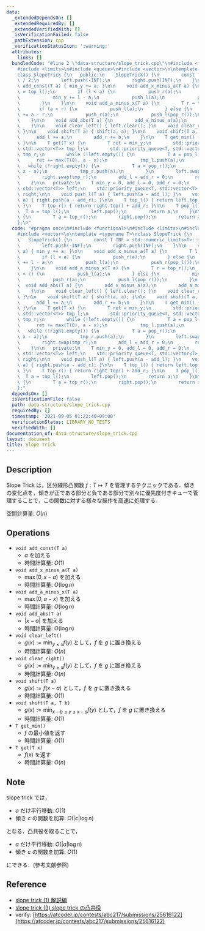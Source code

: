```yaml
---
data:
  _extendedDependsOn: []
  _extendedRequiredBy: []
  _extendedVerifiedWith: []
  _isVerificationFailed: false
  _pathExtension: cpp
  _verificationStatusIcon: ':warning:'
  attributes:
    links: []
  bundledCode: "#line 2 \"data-structure/slope_trick.cpp\"\n#include <functional>\n\
    #include <limits>\n#include <queue>\n#include <vector>\n\ntemplate <typename T>\n\
    class SlopeTrick {\n   public:\n    SlopeTrick() {\n        const T INF = std::numeric_limits<T>::max()\
    \ / 2;\n        left.push(-INF);\n        right.push(INF);\n    }\n\n    void\
    \ add_const(T a) { min_y += a; }\n\n    void add_x_minus_a(T a) {\n        T l\
    \ = top_l();\n        if (l < a) {\n            push_r(a);\n        } else {\n\
    \            min_y += l - a;\n            push_l(a);\n            push_r(pop_l());\n\
    \        }\n    }\n\n    void add_a_minus_x(T a) {\n        T r = top_r();\n \
    \       if (a < r) {\n            push_l(a);\n        } else {\n            min_y\
    \ += a - r;\n            push_r(a);\n            push_l(pop_r());\n        }\n\
    \    }\n\n    void add_abs(T a) {\n        add_x_minus_a(a);\n        add_a_minus_x(a);\n\
    \    }\n\n    void clear_left() { left.clear(); }\n    void clear_right() { right.clear();\
    \ }\n\n    void shift(T a) { shift(a, a); }\n\n    void shift(T a, T b) {\n  \
    \      add_l += a;\n        add_r += b;\n    }\n\n    T get_min() { return min_y;\
    \ }\n\n    T get(T x) {\n        T ret = min_y;\n        std::priority_queue<T,\
    \ std::vector<T>> tmp_l;\n        std::priority_queue<T, std::vector<T>, std::greater<T>>\
    \ tmp_r;\n        while (!left.empty()) {\n            T a = pop_l();\n      \
    \      ret += max(T(0), a - x);\n            tmp_l.push(a);\n        }\n     \
    \   while (!right.empty()) {\n            T a = pop_r();\n            ret += max(T(0),\
    \ x - a);\n            tmp_r.push(a);\n        }\n        left.swap(tmp_l);\n\
    \        right.swap(tmp_r);\n        add_l = add_r = 0;\n        return ret;\n\
    \    }\n\n   private:\n    T min_y = 0, add_l = 0, add_r = 0;\n    std::priority_queue<T,\
    \ std::vector<T>> left;\n    std::priority_queue<T, std::vector<T>, std::greater<T>>\
    \ right;\n\n    void push_l(T a) { left.push(a - add_l); }\n    void push_r(T\
    \ a) { right.push(a - add_r); }\n\n    T top_l() { return left.top() + add_l;\
    \ }\n    T top_r() { return right.top() + add_r; }\n\n    T pop_l() {\n      \
    \  T a = top_l();\n        left.pop();\n        return a;\n    }\n\n    T pop_r()\
    \ {\n        T a = top_r();\n        right.pop();\n        return a;\n    }\n\
    };\n"
  code: "#pragma once\n#include <functional>\n#include <limits>\n#include <queue>\n\
    #include <vector>\n\ntemplate <typename T>\nclass SlopeTrick {\n   public:\n \
    \   SlopeTrick() {\n        const T INF = std::numeric_limits<T>::max() / 2;\n\
    \        left.push(-INF);\n        right.push(INF);\n    }\n\n    void add_const(T\
    \ a) { min_y += a; }\n\n    void add_x_minus_a(T a) {\n        T l = top_l();\n\
    \        if (l < a) {\n            push_r(a);\n        } else {\n            min_y\
    \ += l - a;\n            push_l(a);\n            push_r(pop_l());\n        }\n\
    \    }\n\n    void add_a_minus_x(T a) {\n        T r = top_r();\n        if (a\
    \ < r) {\n            push_l(a);\n        } else {\n            min_y += a - r;\n\
    \            push_r(a);\n            push_l(pop_r());\n        }\n    }\n\n  \
    \  void add_abs(T a) {\n        add_x_minus_a(a);\n        add_a_minus_x(a);\n\
    \    }\n\n    void clear_left() { left.clear(); }\n    void clear_right() { right.clear();\
    \ }\n\n    void shift(T a) { shift(a, a); }\n\n    void shift(T a, T b) {\n  \
    \      add_l += a;\n        add_r += b;\n    }\n\n    T get_min() { return min_y;\
    \ }\n\n    T get(T x) {\n        T ret = min_y;\n        std::priority_queue<T,\
    \ std::vector<T>> tmp_l;\n        std::priority_queue<T, std::vector<T>, std::greater<T>>\
    \ tmp_r;\n        while (!left.empty()) {\n            T a = pop_l();\n      \
    \      ret += max(T(0), a - x);\n            tmp_l.push(a);\n        }\n     \
    \   while (!right.empty()) {\n            T a = pop_r();\n            ret += max(T(0),\
    \ x - a);\n            tmp_r.push(a);\n        }\n        left.swap(tmp_l);\n\
    \        right.swap(tmp_r);\n        add_l = add_r = 0;\n        return ret;\n\
    \    }\n\n   private:\n    T min_y = 0, add_l = 0, add_r = 0;\n    std::priority_queue<T,\
    \ std::vector<T>> left;\n    std::priority_queue<T, std::vector<T>, std::greater<T>>\
    \ right;\n\n    void push_l(T a) { left.push(a - add_l); }\n    void push_r(T\
    \ a) { right.push(a - add_r); }\n\n    T top_l() { return left.top() + add_l;\
    \ }\n    T top_r() { return right.top() + add_r; }\n\n    T pop_l() {\n      \
    \  T a = top_l();\n        left.pop();\n        return a;\n    }\n\n    T pop_r()\
    \ {\n        T a = top_r();\n        right.pop();\n        return a;\n    }\n\
    };"
  dependsOn: []
  isVerificationFile: false
  path: data-structure/slope_trick.cpp
  requiredBy: []
  timestamp: '2021-09-05 01:22:40+09:00'
  verificationStatus: LIBRARY_NO_TESTS
  verifiedWith: []
documentation_of: data-structure/slope_trick.cpp
layout: document
title: Slope Trick
---
```


## Description

Slope Trick は，区分線形凸関数 $f: T \mapsto T$ を管理するテクニックである．傾きの変化点を，傾きが正である部分と負である部分で別々に優先度付きキューで管理することで，この関数に対する様々な操作を高速に処理する．

空間計算量: $O(n)$

## Operations

- `void add_const(T a)`
    - $a$ を加える
    - 時間計算量: $O(1)$
- `void add_x_minus_a(T a)`
    - $\max(0, x - a)$ を加える
    - 時間計算量: $O(\log n)$
- `void add_a_minus_x(T a)`
    - $\max(0, a - x)$ を加える
    - 時間計算量: $O(\log n)$
- `void add_abs(T a)`
    - $\vert x - a\vert$ を加える
    - 時間計算量: $O(\log n)$
- `void clear_left()`
    - $g(x) := \min_{y \leq x} f(y)$ として，$f$ を $g$ に置き換える
    - 時間計算量: $O(n)$
- `void clear_right()`
    - $g(x) := \min_{y \geq x} f(y)$ として，$f$ を $g$ に置き換える
    - 時間計算量: $O(n)$
- `void shift(T a)`
    - $g(x) := f(x - a)$ として，$f$ を $g$ に置き換える
    - 時間計算量: $O(1)$
- `void shift(T a, T b)`
    - $g(x) := \min_{x - b \leq y \leq x - a} f(y)$ として，$f$ を $g$ に置き換える
    - 時間計算量: $O(1)$
- `T get_min()`
    - $f$ の最小値を返す
    - 時間計算量: $O(1)$
- `T get(T x)`
    - $f(x)$ を返す
    - 時間計算量: $O(n)$

## Note

slope trick では，
- $a$ だけ平行移動: $O(1)$
- 傾き $c$ の関数を加算: $O(\vert c \vert \log n)$

となる．凸共役を取ることで，
- $a$ だけ平行移動: $O(\vert a \vert \log n)$
- 傾き $c$ の関数を加算: $O(1)$

にできる．(参考文献参照)


## Reference

- [slope trick (1) 解説編](https://maspypy.com/slope-trick-1-%e8%a7%a3%e8%aa%ac%e7%b7%a8)
- [slope trick (3) slope trick の凸共役](https://maspypy.com/slope-trick-3-slope-trick-%e3%81%ae%e5%87%b8%e5%85%b1%e5%bd%b9)
- verify: [https://atcoder.jp/contests/abc217/submissions/25616122](https://atcoder.jp/contests/abc217/submissions/25616122)